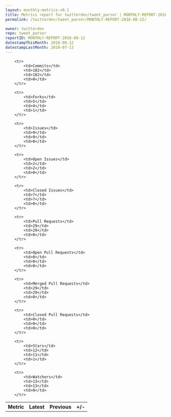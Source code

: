 ```yaml
---
layout: monthly-metrics-v0.1
title: Metrics report for twitterdev/tweet_parser | MONTHLY-REPORT-2018-08-12 | 2018-08-12
permalink: /twitterdev/tweet_parser/MONTHLY-REPORT-2018-08-12/

owner: twitterdev
repo: tweet_parser
reportID: MONTHLY-REPORT-2018-08-12
datestampThisMonth: 2018-08-12
datestampLastMonth: 2018-07-13
---
```



<table style="width: 100%;">
    <tr>
        <th>Metric</th>
        <th>Latest</th>
        <th>Previous</th>
        <th>+/-</th>
    </tr>

        <tr>
            <td>Commits</td>
            <td>182</td>
            <td>182</td>
            <td>0</td>
        </tr>
        
        <tr>
            <td>Forks</td>
            <td>5</td>
            <td>4</td>
            <td>1</td>
        </tr>
        
        <tr>
            <td>Issues</td>
            <td>9</td>
            <td>9</td>
            <td>0</td>
        </tr>
        
        <tr>
            <td>Open Issues</td>
            <td>2</td>
            <td>2</td>
            <td>0</td>
        </tr>
        
        <tr>
            <td>Closed Issues</td>
            <td>7</td>
            <td>7</td>
            <td>0</td>
        </tr>
        
        <tr>
            <td>Pull Requests</td>
            <td>29</td>
            <td>29</td>
            <td>0</td>
        </tr>
        
        <tr>
            <td>Open Pull Requests</td>
            <td>0</td>
            <td>0</td>
            <td>0</td>
        </tr>
        
        <tr>
            <td>Merged Pull Requests</td>
            <td>29</td>
            <td>29</td>
            <td>0</td>
        </tr>
        
        <tr>
            <td>Closed Pull Requests</td>
            <td>0</td>
            <td>0</td>
            <td>0</td>
        </tr>
        
        <tr>
            <td>Stars</td>
            <td>12</td>
            <td>11</td>
            <td>1</td>
        </tr>
        
        <tr>
            <td>Watchers</td>
            <td>13</td>
            <td>13</td>
            <td>0</td>
        </tr>
        
</table>
